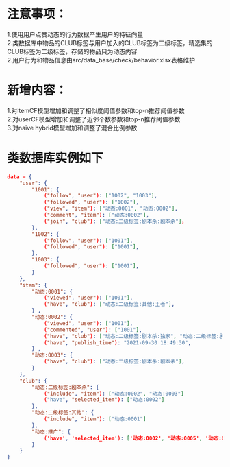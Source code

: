 # 注意事项：
1.使用用户点赞动态的行为数据产生用户的特征向量<br>
2.类数据库中物品的CLUB标签与用户加入的CLUB标签为二级标签，精选集的CLUB标签为二级标签，存储的物品只为动态内容<br>
2.用户行为和物品信息由src/data_base/check/behavior.xlsx表格维护<br>
# 新增内容：
1.对itemCF模型增加和调整了相似度阈值参数和top-n推荐阈值参数<br>
2.对userCF模型增加和调整了近邻个数参数和top-n推荐阈值参数<br>
3.对naive hybrid模型增加和调整了混合比例参数<br>
# 类数据库实例如下
```json
data = {
    "user": {
        "1001": {
            ("follow", "user"): ["1002", "1003"],
            ("followed", "user"): ["1002"], 
            ("view", "item"): ["动态:0001", "动态:0002"],
            ("comment", "item"): ["动态:0002"],
            ("join", "club"): ["动态:二级标签:剧本杀:剧本杀"]，
        },
        "1002": {
            ("follow", "user"): ["1001"],
            ("followed", "user"): ["1001"], 
        },
        "1003": {
            ("followed", "user"): ["1001"], 
        }
    }, 
    "item": {
        "动态:0001": {
            ("viewed", "user"): ["1001"],
            ("have", "club"): ["动态:二级标签:其他:王者"],
        } , 
        "动态:0002": {
            ("viewed", "user"): ["1001"], 
            ("commented", "user"): ["1001"],
            ("have", "club"): ["动态:二级标签:剧本杀:独家", "动态:二级标签:剧本杀:剧本杀"],
            ("have", "publish_time"): "2021-09-30 18:49:30",
        } , 
        "动态:0003": {
            ("have", "club"): ["动态:二级标签:剧本杀:剧本杀"],
        }  
    },
    "club": {
        "动态:二级标签:剧本杀": {
            ("include", "item"): ["动态:0002", "动态:0003"]
            ("have", "selected_item"): ["动态:0002"]
        },
        "动态:二级标签:其他": {
            ("include", "item"): ["动态:0001"]
        },
        "动态:推广": {
            ('have', 'selected_item'): ['动态:0002', '动态:0005', '动态:0009']
        }
    }
}
